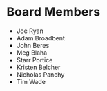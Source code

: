 # Board Members
* Joe Ryan
* Adam Broadbent
* John Beres
* Meg Blaha
* Starr Portice
* Kristen Belcher
* Nicholas Panchy
* Tim Wade
